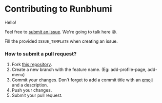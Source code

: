 # Contributing to Runbhumi

Hello!

Feel free to [submit an issue](https://github.com/Runbhumi/Runbhumi/issues/new). We're going to talk here :stuck_out_tongue_winking_eye:.

Fill the provided `ISSUE_TEMPLATE` when creating an issue.

### How to submit a pull request?

1. Fork [this repository](https://github.com/Runbhumi/Runbhumi/fork).
2. Create a new branch with the feature name. (Eg: add-profile-page, add-menu)
3. Commit your changes. Don't forget to add a commit title with an [emoji](https://gist.github.com/hayat-tamboli/02332eaf2e1800801427061390829464) and a description.
4. Push your changes.
5. Submit your pull request.
